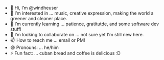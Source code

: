 - 👋 Hi, I’m @windheuser
- 👀 I’m interested in ... music, creative expression, making the world a greener and cleaner place.
- 🌱 I’m currently learning ... patience, gratitutde, and some software dev stuff!
- 💞️ I’m looking to collaborate on ... not sure yet I'm still new here.
- 📫 How to reach me ... email or PM!
- 😄 Pronouns: ... he/him
- ⚡ Fun fact: ... cuban bread and coffee is delicious :D

<!---
windheuser/windheuser is a ✨ special ✨ repository because its `README.md` (this file) appears on your GitHub profile.
You can click the Preview link to take a look at your changes.
--->
